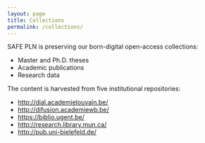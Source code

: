 ```yaml
---
layout: page
title: Collections
permalink: /collections/
---
```


SAFE PLN is preserving our born-digital open-access collections:

- Master and Ph.D. theses
- Academic publications
- Research data

The content is harvested from five institutional repositories:

- <http://dial.academielouvain.be/>
- <http://difusion.academiewb.be/>
- <https://biblio.ugent.be/>
- <http://research.library.mun.ca/>
- <http://pub.uni-bielefeld.de/>
